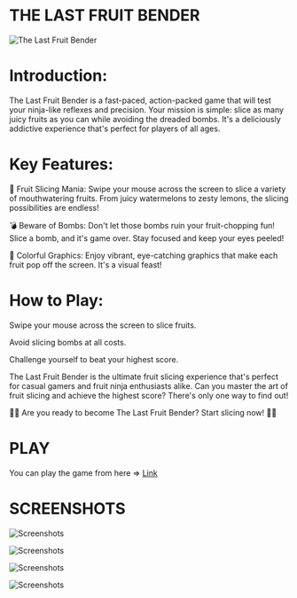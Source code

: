 # THE LAST FRUIT BENDER
![The Last Fruit Bender](https://snipboard.io/hETf5g.jpg)

# Introduction:
The Last Fruit Bender ​is a fast-paced, action-packed game that will test your ninja-like reflexes and precision. Your mission is simple: slice as many juicy fruits as you can while avoiding the dreaded bombs. It's a deliciously addictive experience that's perfect for players of all ages.

# Key Features:

🍎 Fruit Slicing Mania: Swipe your mouse across the screen to slice a variety of mouthwatering fruits. From juicy watermelons to zesty lemons, the slicing possibilities are endless!

💣 Beware of Bombs: Don't let those bombs ruin your fruit-chopping fun! Slice a bomb, and it's game over. Stay focused and keep your eyes peeled!

🌈 Colorful Graphics: Enjoy vibrant, eye-catching graphics that make each fruit pop off the screen. It's a visual feast!

# How to Play:

Swipe your mouse across the screen to slice fruits.

Avoid slicing bombs at all costs.

Challenge yourself to beat your highest score.

The Last Fruit Bender is the ultimate fruit slicing experience that's perfect for casual gamers and fruit ninja enthusiasts alike. Can you master the art of fruit slicing and achieve the highest score? There's only one way to find out!

🍍🔪 Are you ready to become The Last Fruit Bender? Start slicing  now! 🔪🍉 
​
# PLAY
You can play the game from here =>
[Link](https://aleynaalemdar.itch.io/the-last-fruit-bender)

# SCREENSHOTS
![Screenshots](https://snipboard.io/Q8WDur.jpg)

![Screenshots](https://snipboard.io/exAYpJ.jpg)

![Screenshots](https://snipboard.io/qERwH9.jpg)

![Screenshots](https://snipboard.io/7GVtxO.jpg)
